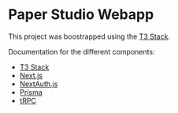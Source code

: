 # Paper Studio Webapp

This project was boostrapped using the [T3 Stack](https://create.t3.gg/).

Documentation for the different components:

- [T3 Stack](https://create.t3.gg/)
- [Next.js](https://nextjs.org)
- [NextAuth.js](https://next-auth.js.org)
- [Prisma](https://prisma.io)
- [tRPC](https://trpc.io)
